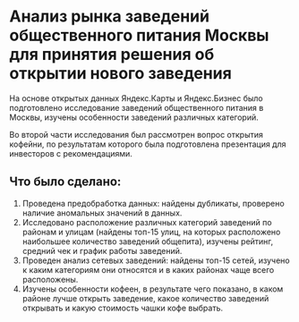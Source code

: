 # Анализ рынка заведений общественного питания Москвы для принятия решения об открытии нового заведения

На основе открытых данных Яндекс.Карты и Яндекс.Бизнес было подготовлено исследование заведений общественного питания в Москвы, изучены особенности заведений различных категорий. 

Во второй части исследования был рассмотрен вопрос открытия кофейни, по результатам которого была подготовлена презентация для инвесторов с рекомендациями.

## Что было сделано:

1. Проведена предобработка данных: найдены дубликаты, проверено наличие аномальных значений в данных.
2. Исследовано расположение различных категорий заведений по районам и улицам (найдены топ-15 улиц, на которых расположено наибольшее количество заведений общепита), изучены рейтинг, средний чек и график работы заведений.
3. Проведен анализ сетевых заведений: найдены топ-15 сетей, изучено к каким категориям они относятся и в каких районах чаще всего расположены.
4. Изучены особенности кофеен, в результате чего показано, в каком районе лучше открыть заведение, какое количество заведений открывать и какую стоимость чашки кофе выбрать.
